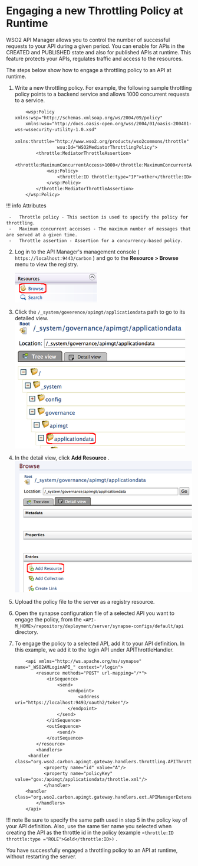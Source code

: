 # Engaging a new Throttling Policy at Runtime

WSO2 API Manager allows you to control the number of successful requests to your API during a given period. You can enable for APis in the CREATED and PUBLISHED state and also for published APIs at runtime. This feature protects your APIs, regulates traffic and access to the resources.

The steps below show how to engage a throttling policy to an API at runtime.

1.  Write a new throttling policy. For example, the following sample throttling policy points to a backend service and allows 1000 concurrent requests to a service.

    ``` html/xml
        <wsp:Policy xmlns:wsp="http://schemas.xmlsoap.org/ws/2004/09/policy"
        xmlns:wsu="http://docs.oasis-open.org/wss/2004/01/oasis-200401-wss-wssecurity-utility-1.0.xsd"
        xmlns:throttle="http://www.wso2.org/products/wso2commons/throttle"
                    wsu:Id="WSO2MediatorThrottlingPolicy">
            <throttle:MediatorThrottleAssertion>
                <throttle:MaximumConcurrentAccess>1000</throttle:MaximumConcurrentAccess>
                <wsp:Policy>
                    <throttle:ID throttle:type="IP">other</throttle:ID>           
                </wsp:Policy>
            </throttle:MediatorThrottleAssertion>
        </wsp:Policy>
    ```

!!! info
     Attributes

     -   Throttle policy - This section is used to specify the policy for throttling.
     -   Maximum concurrent accesses - The maximum number of messages that are served at a given time.
     -   Throttle assertion - Assertion for a concurrency-based policy.


2.  Log in to the API Manager's management console ( `https://localhost:9443/carbon` ) and go to the **Resource &gt; Browse** menu to view the registry.

    ![](../../assets/img/Learn/learn-throttling-runtime-browse.png)

3.  Click the `/_system/goverence/apimgt/applicationdata` path to go to its detailed view.
    ![](../../assets/img/Learn/learn-throttling-runtime-appdata.png)
4.  In the detail view, click **Add Resource** .
    ![](../../assets/img/Learn/learn-throttling-runtime-addresource.png)

5.  Upload the policy file to the server as a registry resource.

6.  Open the synapse configuration file of a selected API you want to engage the policy, from the `<API-M_HOME>/repository/deployment/server/synapse-configs/default/api` directory.

7.  To engage the policy to a selected API, add it to your API definition. In this example, we add it to the login API under APIThrottleHandler.

    ``` html/xml
        <api xmlns="http://ws.apache.org/ns/synapse" name="_WSO2AMLoginAPI_" context="/login">
            <resource methods="POST" url-mapping="/*">
                <inSequence>
                    <send>
                        <endpoint>
                            <address uri="https://localhost:9493/oauth2/token"/>
                        </endpoint>
                    </send>
                </inSequence>
                <outSequence>
                    <send/>
                </outSequence>
            </resource>
            <handlers>
         <handler class="org.wso2.carbon.apimgt.gateway.handlers.throttling.APIThrottleHandler">
               <property name="id" value="A"/>
               <property name="policyKey" value="gov:/apimgt/applicationdata/throttle.xml"/>
               </handler> 
        <handler class="org.wso2.carbon.apimgt.gateway.handlers.ext.APIManagerExtensionHandler"/>
            </handlers>
        </api>
    ```

!!! note
    Be sure to specify the same path used in step 5 in the policy key of your API definition. Also, use the same tier name you selected when creating the API as the throttle id in the policy (example `<throttle:ID throttle:type ="ROLE">Gold</throttle:ID>)` .


You have successfully engaged a throttling policy to an API at runtime, without restarting the server.
